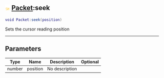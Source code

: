 ## ![shared](../../.gitbook/assets/shared.png) [Packet](./readme/packet.md):seek

```lua
void Packet:seek(position)
```

Sets the cursor reading position

------
## Parameters

| Type   | Name | Description | Optional |
| ------ | ---- | ----------- | -------: |
| number | position | No description |  |

